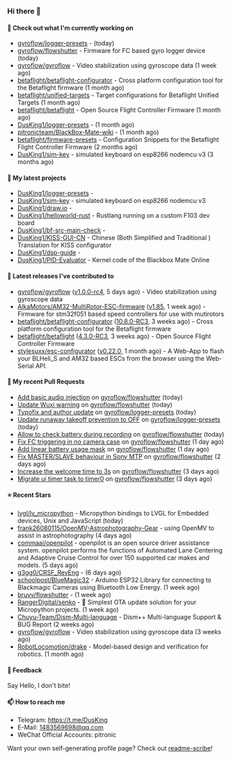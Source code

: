 ### Hi there 👋

#### 👷 Check out what I'm currently working on

- [gyroflow/logger-presets](https://github.com/gyroflow/logger-presets) -  (today)
- [gyroflow/flowshutter](https://github.com/gyroflow/flowshutter) - Firmware for FC based gyro logger device (today)
- [gyroflow/gyroflow](https://github.com/gyroflow/gyroflow) - Video stabilization using gyroscope data (1 week ago)
- [betaflight/betaflight-configurator](https://github.com/betaflight/betaflight-configurator) - Cross platform configuration tool for the Betaflight firmware (1 month ago)
- [betaflight/unified-targets](https://github.com/betaflight/unified-targets) - Target configurations for Betaflight Unified Targets (1 month ago)
- [betaflight/betaflight](https://github.com/betaflight/betaflight) - Open Source Flight Controller Firmware (1 month ago)
- [DusKing1/logger-presets](https://github.com/DusKing1/logger-presets) -  (1 month ago)
- [pitronicteam/BlackBox-Mate-wiki](https://github.com/pitronicteam/BlackBox-Mate-wiki) -  (1 month ago)
- [betaflight/firmware-presets](https://github.com/betaflight/firmware-presets) - Configuration Snippets for the Betaflight Flight Controller Firmware (2 months ago)
- [DusKing1/sim-key](https://github.com/DusKing1/sim-key) - simulated keyboard on esp8266 nodemcu v3 (3 months ago)

#### 🌱 My latest projects

- [DusKing1/logger-presets](https://github.com/DusKing1/logger-presets) - 
- [DusKing1/sim-key](https://github.com/DusKing1/sim-key) - simulated keyboard on esp8266 nodemcu v3
- [DusKing1/draw.io](https://github.com/DusKing1/draw.io) - 
- [DusKing1/helloworld-rust](https://github.com/DusKing1/helloworld-rust) - Rustlang running on a custom F103 dev board
- [DusKing1/bf-src-main-check](https://github.com/DusKing1/bf-src-main-check) - 
- [DusKing1/KISS-GUI-CN](https://github.com/DusKing1/KISS-GUI-CN) - Chinese (Both Simplified and Traditional ) Translation for KISS configurator
- [DusKing1/dsp-guide](https://github.com/DusKing1/dsp-guide) - 
- [DusKing1/PID-Evaluator](https://github.com/DusKing1/PID-Evaluator) - Kernel code of the Blackbox Mate Online

#### 🔭 Latest releases I've contributed to

- [gyroflow/gyroflow](https://github.com/gyroflow/gyroflow) ([v1.0.0-rc4](https://github.com/gyroflow/gyroflow/releases/tag/v1.0.0-rc4), 5 days ago) - Video stabilization using gyroscope data
- [AlkaMotors/AM32-MultiRotor-ESC-firmware](https://github.com/AlkaMotors/AM32-MultiRotor-ESC-firmware) ([v1.85](https://github.com/AlkaMotors/AM32-MultiRotor-ESC-firmware/releases/tag/v1.85), 1 week ago) - Firmware for stm32f051 based speed controllers for use with mutirotors
- [betaflight/betaflight-configurator](https://github.com/betaflight/betaflight-configurator) ([10.8.0-RC3](https://github.com/betaflight/betaflight-configurator/releases/tag/10.8.0-RC3), 3 weeks ago) - Cross platform configuration tool for the Betaflight firmware
- [betaflight/betaflight](https://github.com/betaflight/betaflight) ([4.3.0-RC3](https://github.com/betaflight/betaflight/releases/tag/4.3.0-RC3), 3 weeks ago) - Open Source Flight Controller Firmware
- [stylesuxx/esc-configurator](https://github.com/stylesuxx/esc-configurator) ([v0.22.0](https://github.com/stylesuxx/esc-configurator/releases/tag/v0.22.0), 1 month ago) - A Web-App to flash your BLHeli_S and AM32 based ESCs from the browser using the Web-Serial API.

#### 🔨 My recent Pull Requests

- [Add basic audio injection](https://github.com/gyroflow/flowshutter/pull/57) on [gyroflow/flowshutter](https://github.com/gyroflow/flowshutter) (today)
- [Update Wuxi warning](https://github.com/gyroflow/flowshutter/pull/56) on [gyroflow/flowshutter](https://github.com/gyroflow/flowshutter) (today)
- [Typofix and author update](https://github.com/gyroflow/logger-presets/pull/3) on [gyroflow/logger-presets](https://github.com/gyroflow/logger-presets) (today)
- [Update runaway takeoff prevention to OFF](https://github.com/gyroflow/logger-presets/pull/2) on [gyroflow/logger-presets](https://github.com/gyroflow/logger-presets) (today)
- [Allow to check battery during recording](https://github.com/gyroflow/flowshutter/pull/55) on [gyroflow/flowshutter](https://github.com/gyroflow/flowshutter) (today)
- [Fix FC triggering in no camera case](https://github.com/gyroflow/flowshutter/pull/54) on [gyroflow/flowshutter](https://github.com/gyroflow/flowshutter) (1 day ago)
- [Add linear battery usage mask](https://github.com/gyroflow/flowshutter/pull/53) on [gyroflow/flowshutter](https://github.com/gyroflow/flowshutter) (1 day ago)
- [Fix MASTER/SLAVE behaviour in Sony MTP](https://github.com/gyroflow/flowshutter/pull/51) on [gyroflow/flowshutter](https://github.com/gyroflow/flowshutter) (2 days ago)
- [Increase the welcome time to 3s](https://github.com/gyroflow/flowshutter/pull/50) on [gyroflow/flowshutter](https://github.com/gyroflow/flowshutter) (3 days ago)
- [Migrate ui timer task to timer0](https://github.com/gyroflow/flowshutter/pull/49) on [gyroflow/flowshutter](https://github.com/gyroflow/flowshutter) (3 days ago)

#### ⭐ Recent Stars

- [lvgl/lv_micropython](https://github.com/lvgl/lv_micropython) - Micropython bindings to LVGL for Embedded devices, Unix and JavaScript (today)
- [frank26080115/OpenMV-Astrophotography-Gear](https://github.com/frank26080115/OpenMV-Astrophotography-Gear) - using OpenMV to assist in astrophotography (4 days ago)
- [commaai/openpilot](https://github.com/commaai/openpilot) - openpilot is an open source driver assistance system. openpilot performs the functions of Automated Lane Centering and Adaptive Cruise Control for over 150 supported car makes and models. (5 days ago)
- [g3gg0/CRSF_RevEng](https://github.com/g3gg0/CRSF_RevEng) -  (6 days ago)
- [schoolpost/BlueMagic32](https://github.com/schoolpost/BlueMagic32) - Arduino ESP32 Library for connecting to Blackmagic Cameras using Bluetooth Low Energy.  (1 week ago)
- [bruvv/flowshutter](https://github.com/bruvv/flowshutter) -  (1 week ago)
- [RangerDigital/senko](https://github.com/RangerDigital/senko) - 🦊 Simplest OTA update solution for your Micropython projects. (1 week ago)
- [Chuyu-Team/Dism-Multi-language](https://github.com/Chuyu-Team/Dism-Multi-language) - Dism&#43;&#43; Multi-language Support &amp; BUG Report (2 weeks ago)
- [gyroflow/gyroflow](https://github.com/gyroflow/gyroflow) - Video stabilization using gyroscope data (3 weeks ago)
- [RobotLocomotion/drake](https://github.com/RobotLocomotion/drake) - Model-based design and verification for robotics. (1 month ago)

#### 💬 Feedback

Say Hello, I don't bite!

#### 📫 How to reach me

- Telegram: https://t.me/DusKing
- E-Mail: 1483569698@qq.com
- WeChat Official Accounts: pitronic

Want your own self-generating profile page? Check out [readme-scribe](https://github.com/muesli/readme-scribe)!
